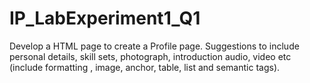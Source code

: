 # IP_LabExperiment1_Q1
Develop a HTML page to create a Profile page. Suggestions to include personal details,  skill sets, photograph, introduction audio, video etc (include formatting , image, anchor,  table, list and semantic tags).
